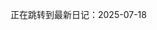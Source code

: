 <script setup>
if (typeof window !== 'undefined') {
  window.location.href = '/MoseBlog/daily/2025-07/2025-07-18'
}
</script>

正在跳转到最新日记：2025-07-18
